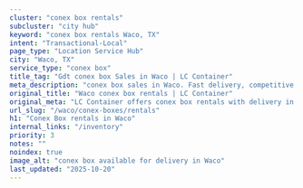 ```yaml
---
cluster: "conex box rentals"
subcluster: "city hub"
keyword: "conex box rentals Waco, TX"
intent: "Transactional-Local"
page_type: "Location Service Hub"
city: "Waco, TX"
service_type: "conex box"
title_tag: "Gdt conex box Sales in Waco | LC Container"
meta_description: "conex box sales in Waco. Fast delivery, competitive pricing. Serving conex boxes area. Quote ID: 172. Call (214) 524-4168 for your free quote today."
original_title: "Waco conex box rentals | LC Container"
original_meta: "LC Container offers conex box rentals with delivery in Waco, TX. Local. Fast quotes. Since 2003."
url_slug: "/waco/conex-boxes/rentals"
h1: "Conex Box rentals in Waco"
internal_links: "/inventory"
priority: 3
notes: ""
noindex: true
image_alt: "conex box available for delivery in Waco"
last_updated: "2025-10-20"
---
```


<!-- TODO: Add unique city/inventory copy, images, and internal links here. -->
